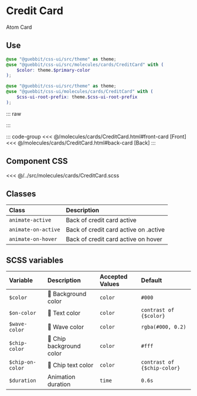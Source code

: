 # Credit Card
<Badge type="tip">Atom</Badge> <Badge type="info">Card</Badge>

## Use

```scss
@use "@guebbit/css-ui/src/theme" as theme;
@use "@guebbit/css-ui/src/molecules/cards/CreditCard" with (
    $color: theme.$primary-color
);
```

```scss
@use "@guebbit/css-ui/src/theme" as theme;
@use "@guebbit/css-ui/molecules/cards/CreditCard" with (
    $css-ui-root-prefix: theme.$css-ui-root-prefix
);
```

::: raw
<div class="dev-section">
    <!--@include: ../../molecules/cards/CreditCard.html -->
</div>
:::

::: code-group
<<< @/molecules/cards/CreditCard.html#front-card [Front]
<<< @/molecules/cards/CreditCard.html#back-card [Back]
:::

## Component CSS

<<< @/../src/molecules/cards/CreditCard.scss

## Classes

| Class                  | Description                           |
|:-----------------------|:--------------------------------------|
| `animate-active`       | Back of credit card active            |
| `animate-on-active`    | Back of credit card active on .active |
| `animate-on-hover`     | Back of credit card active on hover   |

## SCSS variables

| Variable         | Description                                          | Accepted Values | Default                     |
|:-----------------|:-----------------------------------------------------|:----------------|:----------------------------|
| `$color`         | :first_quarter_moon_with_face: Background color      | `color`         | `#000`                      |
| `$on-color`      | :first_quarter_moon_with_face: Text color            | `color`         | `contrast of {$color}`      |
| `$wave-color`    | :first_quarter_moon_with_face: Wave color            | `color`         | `rgba(#000, 0.2)`           |
| `$chip-color`    | :first_quarter_moon_with_face: Chip background color | `color`         | `#fff`                      |
| `$chip-on-color` | :first_quarter_moon_with_face: Chip text color       | `color`         | `contrast of {$chip-color}` |
| `$duration`      | Animation duration                                   | `time`          | `0.6s`                      |

<style lang="scss">
@use "../docs/theme" as theme;
@use "../src/molecules/cards/CreditCard" with (
    $css-ui-root-prefix: theme.$css-ui-root-prefix
);
</style>